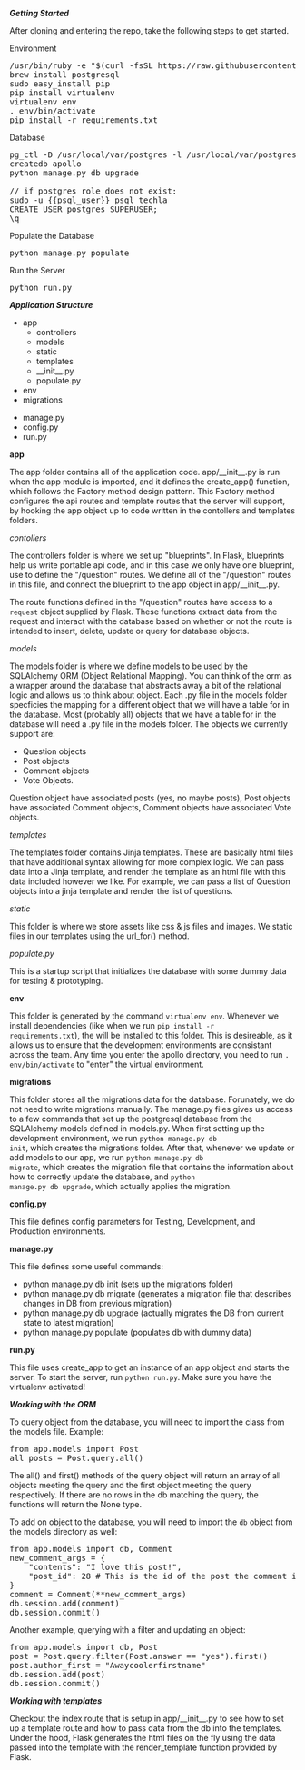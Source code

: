***Getting Started***

After cloning and entering the repo, take the following steps to get started.

Environment
<pre>
/usr/bin/ruby -e "$(curl -fsSL https://raw.githubusercontent.com/Homebrew/install/master/install)"
brew install postgresql
sudo easy_install pip
pip install virtualenv
virtualenv env
. env/bin/activate 
pip install -r requirements.txt
</pre>

Database
<pre>
pg_ctl -D /usr/local/var/postgres -l /usr/local/var/postgres/server.log start
createdb apollo
python manage.py db upgrade

// if postgres role does not exist:
sudo -u {{psql_user}} psql techla
CREATE USER postgres SUPERUSER;
\q
</pre>

Populate the Database
<pre>
python manage.py populate
</pre>

Run the Server
<pre>python run.py</pre>

***Application Structure***

- app
    - controllers
    - models
    - static
    - templates
    * \_\_init\_\_.py
    * populate.py
- env
- migrations
* manage.py
* config.py
* run.py

**app**

The app folder contains all of the application code. app/\_\_init\_\_.py is run when the app module is imported, and it defines the create_app() function, which follows the Factory method design pattern. This Factory method configures the api routes and template routes that the server will support, by hooking the app object up to code written in the contollers and templates folders.

*contollers*

The controllers folder is where we set up "blueprints". In Flask, blueprints help us write portable api code, and in this case we only have one blueprint, use to define the "/question" routes. We define all of the "/question" routes in this file, and connect the blueprint to the app object in app/\_\_init\_\_.py.

The route functions defined in the "/question" routes have access to a <code>request</code> object supplied by Flask. These functions extract data from the request and interact with the database based on whether or not the route is intended to insert, delete, update or query for database objects.

*models*

The models folder is where we define models to be used by the SQLAlchemy ORM (Object Relational Mapping). You can think of the orm as a wrapper around the database that abstracts away a bit of the relational logic and allows us to think about object. Each .py file in the models folder specficies the mapping for a different object that we will have a table for in the database. Most (probably all) objects that we have a table for in the database will need a .py file in the models folder. The objects we currently support are:
- Question objects
- Post objects
- Comment objects
- Vote Objects.

Question object have associated posts (yes, no maybe posts), Post objects have associated Comment objects, Comment objects have associated Vote objects.

*templates*

The templates folder contains Jinja templates. These are basically html files that have additional syntax allowing for more complex logic. We can pass data into a Jinja template, and render the template as an html file with this data included however we like. For example, we can pass a list of Question objects into a jinja template and render the list of questions.

*static*

This folder is where we store assets like css & js files and images. We static files in our templates using the url_for() method.

*populate.py*

This is a startup script that initializes the database with some dummy data for testing & prototyping.

**env**

This folder is generated by the command <code>virtualenv env</code>. Whenever we install dependencies (like when we run <code>pip install -r requirements.txt</code>), the will be installed to this folder. This is desireable, as it allows us to ensure that the development environments are consistant across the team. Any time you enter the apollo directory, you need to run <code>. env/bin/activate</code> to "enter" the virtual environment.

**migrations**

This folder stores all the migrations data for the database. Forunately, we do not need to write migrations manually. The manage.py files gives us access to a few commands that set up the postgresql database from the SQLAlchemy models defined in models.py. When first setting up the development environment, we run <code>python manage.py db init</code>, which creates the migrations folder. After that, whenever we update or add models to our app, we run <code>python manage.py db migrate</code>, which creates the migration file that contains the information about how to correctly update the database, and <code>python manage.py db upgrade</code>, which actually applies the migration.

**config.py**

This file defines config parameters for Testing, Development, and Production environments.

**manage.py**

This file defines some useful commands:
- python manage.py db init (sets up the migrations folder)
- python manage.py db migrate (generates a migration file that describes changes in DB from previous migration)
- python manage.py db upgrade (actually migrates the DB from current state to latest migration)
- python manage.py populate (populates db with dummy data)

**run.py**

This file uses create_app to get an instance of an app object and starts the server. To start the server, run <code>python run.py</code>. Make sure you have the virtualenv activated!


***Working with the ORM***

To query object from the database, you will need to import the class from the models file. Example:
<pre>
from app.models import Post
all_posts = Post.query.all()
</pre>

The all() and first() methods of the query object will return an array of all objects meeting the query and the first object meeting the query respectively. If there are no rows in the db matching the query, the functions will return the None type.

To add on object to the database, you will need to import the <code>db</code> object from the models directory as well:
<pre>
from app.models import db, Comment
new_comment_args = {
    "contents": "I love this post!",
    "post_id": 28 # This is the id of the post the comment is connected to,
}
comment = Comment(**new_comment_args)
db.session.add(comment)
db.session.commit()
</pre>

Another example, querying with a filter and updating an object:
<pre>
from app.models import db, Post 
post = Post.query.filter(Post.answer == "yes").first()
post.author_first = "Awaycoolerfirstname"
db.session.add(post)
db.session.commit()
</pre>

***Working with templates***

Checkout the index route that is setup in app/\_\_init\_\_.py to see how to set up a template route and how to pass data from the db into the templates. Under the hood, Flask generates the html files on the fly using the data passed into the template with the render_template function provided by Flask.
